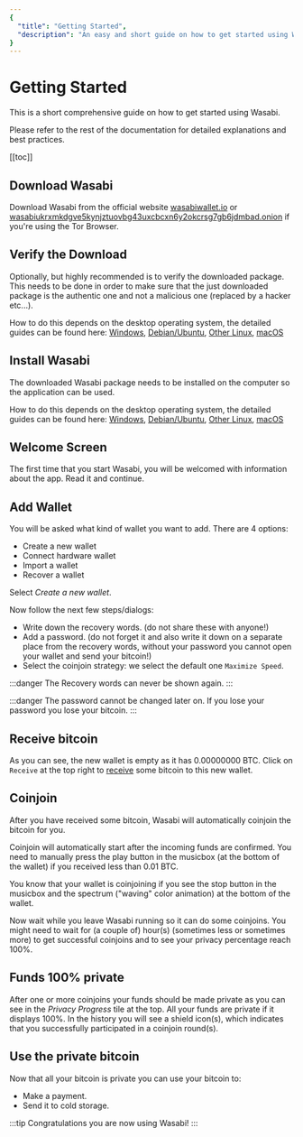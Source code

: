 ```yaml
---
{
  "title": "Getting Started",
  "description": "An easy and short guide on how to get started using Wasabi Wallet. This is the Wasabi documentation, an archive of knowledge about the open-source, non-custodial and privacy-focused Bitcoin wallet for desktop."
}
---
```


# Getting Started

This is a short comprehensive guide on how to get started using Wasabi.

Please refer to the rest of the documentation for detailed explanations and best practices.

[[toc]]

## Download Wasabi

Download Wasabi from the official website [wasabiwallet.io](https://wasabiwallet.io) or [wasabiukrxmkdgve5kynjztuovbg43uxcbcxn6y2okcrsg7gb6jdmbad.onion](http://wasabiukrxmkdgve5kynjztuovbg43uxcbcxn6y2okcrsg7gb6jdmbad.onion) if you're using the Tor Browser.

## Verify the Download

Optionally, but highly recommended is to verify the downloaded package.
This needs to be done in order to make sure that the just downloaded package is the authentic one and not a malicious one (replaced by a hacker etc...).

How to do this depends on the desktop operating system, the detailed guides can be found here: [Windows](/using-wasabi/InstallPackage.md#windows), [Debian/Ubuntu](/using-wasabi/InstallPackage.md#debian-and-ubuntu), [Other Linux](/using-wasabi/InstallPackage.md#other-linux), [macOS](/using-wasabi/InstallPackage.md#macos)

## Install Wasabi

The downloaded Wasabi package needs to be installed on the computer so the application can be used.

How to do this depends on the desktop operating system, the detailed guides can be found here: [Windows](/using-wasabi/InstallPackage.md#windows), [Debian/Ubuntu](/using-wasabi/InstallPackage.md#debian-and-ubuntu), [Other Linux](/using-wasabi/InstallPackage.md#other-linux), [macOS](/using-wasabi/InstallPackage.md#macos)

## Welcome Screen

The first time that you start Wasabi, you will be welcomed with information about the app.
Read it and continue.

## Add Wallet

You will be asked what kind of wallet you want to add.
There are 4 options:
- Create a new wallet
- Connect hardware wallet
- Import a wallet
- Recover a wallet

Select _Create a new wallet_.

Now follow the next few steps/dialogs: 
- Write down the recovery words. (do not share these with anyone!)
- Add a password. (do not forget it and also write it down on a separate place from the recovery words, without your password you cannot open your wallet and send your bitcoin!)
- Select the coinjoin strategy: we select the default one `Maximize Speed`.

:::danger
The Recovery words can never be shown again.
:::

:::danger
The password cannot be changed later on.
If you lose your password you lose your bitcoin.
:::

## Receive bitcoin

As you can see, the new wallet is empty as it has 0.00000000 BTC.
Click on `Receive` at the top right to [receive](/using-wasabi/Receive.md) some bitcoin to this new wallet.

## Coinjoin

After you have received some bitcoin, Wasabi will automatically coinjoin the bitcoin for you.

Coinjoin will automatically start after the incoming funds are confirmed.
You need to manually press the play button in the musicbox (at the bottom of the wallet) if you received less than 0.01 BTC.

You know that your wallet is coinjoining if you see the stop button in the musicbox and the spectrum ("waving" color animation) at the bottom of the wallet.

Now wait while you leave Wasabi running so it can do some coinjoins.
You might need to wait for (a couple of) hour(s) (sometimes less or sometimes more) to get successful coinjoins and to see your privacy percentage reach 100%.

## Funds 100% private

After one or more coinjoins your funds should be made private as you can see in the _Privacy Progress_ tile at the top.
All your funds are private if it displays 100%.
In the history you will see a shield icon(s), which indicates that you successfully participated in a coinjoin round(s).

## Use the private bitcoin

Now that all your bitcoin is private you can use your bitcoin to:
- Make a payment.
- Send it to cold storage.

:::tip
Congratulations you are now using Wasabi!
:::

